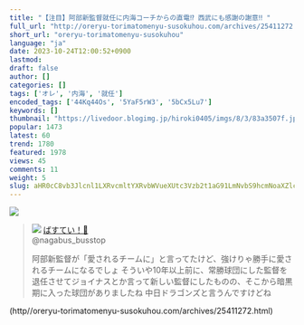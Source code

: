 ```yaml
---
title: "【注目】阿部新監督就任に内海コーチからの直電⁉ 西武にも感謝の謝意‼ "
full_url: "http://oreryu-torimatomenyu-susokuhou.com/archives/25411272.html"
short_url: "oreryu-torimatomenyu-susokuhou"
language: "ja"
date: 2023-10-24T12:00:52+0900
lastmod: 
draft: false
author: []
categories: []
tags: ['オレ', '内海', '就任']
encoded_tags: ['44Kq44Os', '5YaF5rW3', '5bCx5Lu7']
keywords: []
thumbnail: "https://livedoor.blogimg.jp/hiroki0405/imgs/8/3/83a3507f.jpg"
popular: 1473
latest: 60
trend: 1780
featured: 1978
views: 45
comments: 11
weight: 5
slug: aHR0cC8vb3Jlcnl1LXRvcmltYXRvbWVueXUtc3Vzb2t1aG91LmNvbS9hcmNoaXZlcy8yNTQxMTI3Mi5odG1s
---
```


![](https://livedoor.blogimg.jp/hiroki0405/imgs/8/3/83a3507f.jpg)

<blockquote id='twibodyu0wavagbcs'> <p> <img src='https//livedoor.blogimg.jp/hiroki0405/imgs/1/4/1452d250.jpg'> <a target='_blank' href='https//twitter.com/nagabus_busstop/status/1716469796123062396'>ばすてい！🚏 </a><br> @nagabus_busstop </p> <p id='twitextu0wavagbcs'> 阿部新監督が「愛されるチームに」と言ってたけど、強けりゃ勝手に愛されるチームになるでしょ そういや10年以上前に、常勝球団にした監督を退任させてジョイナスとか言って新しい監督にしたものの、そこから暗黒期に入った球団がありましたね 中日ドラゴンズと言うんですけどね </p> </blockquote> 

(http//oreryu-torimatomenyu-susokuhou.com/archives/25411272.html)

